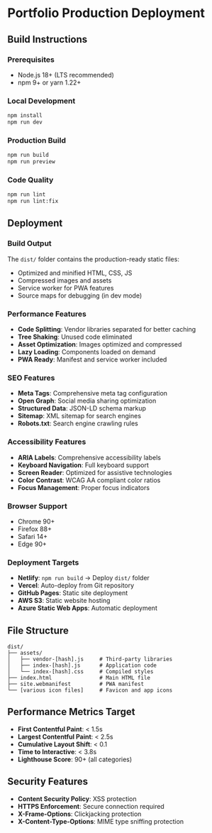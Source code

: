 # Portfolio Production Deployment

## Build Instructions

### Prerequisites
- Node.js 18+ (LTS recommended)
- npm 9+ or yarn 1.22+

### Local Development
```bash
npm install
npm run dev
```

### Production Build
```bash
npm run build
npm run preview
```

### Code Quality
```bash
npm run lint
npm run lint:fix
```

## Deployment

### Build Output
The `dist/` folder contains the production-ready static files:
- Optimized and minified HTML, CSS, JS
- Compressed images and assets
- Service worker for PWA features
- Source maps for debugging (in dev mode)

### Performance Features
- **Code Splitting**: Vendor libraries separated for better caching
- **Tree Shaking**: Unused code eliminated
- **Asset Optimization**: Images optimized and compressed
- **Lazy Loading**: Components loaded on demand
- **PWA Ready**: Manifest and service worker included

### SEO Features
- **Meta Tags**: Comprehensive meta tag configuration
- **Open Graph**: Social media sharing optimization
- **Structured Data**: JSON-LD schema markup
- **Sitemap**: XML sitemap for search engines
- **Robots.txt**: Search engine crawling rules

### Accessibility Features
- **ARIA Labels**: Comprehensive accessibility labels
- **Keyboard Navigation**: Full keyboard support
- **Screen Reader**: Optimized for assistive technologies
- **Color Contrast**: WCAG AA compliant color ratios
- **Focus Management**: Proper focus indicators

### Browser Support
- Chrome 90+
- Firefox 88+
- Safari 14+
- Edge 90+

### Deployment Targets
- **Netlify**: `npm run build` → Deploy `dist/` folder
- **Vercel**: Auto-deploy from Git repository
- **GitHub Pages**: Static site deployment
- **AWS S3**: Static website hosting
- **Azure Static Web Apps**: Automatic deployment

## File Structure
```
dist/
├── assets/
│   ├── vendor-[hash].js     # Third-party libraries
│   ├── index-[hash].js      # Application code
│   └── index-[hash].css     # Compiled styles
├── index.html               # Main HTML file
├── site.webmanifest         # PWA manifest
└── [various icon files]     # Favicon and app icons
```

## Performance Metrics Target
- **First Contentful Paint**: < 1.5s
- **Largest Contentful Paint**: < 2.5s
- **Cumulative Layout Shift**: < 0.1
- **Time to Interactive**: < 3.8s
- **Lighthouse Score**: 90+ (all categories)

## Security Features
- **Content Security Policy**: XSS protection
- **HTTPS Enforcement**: Secure connection required
- **X-Frame-Options**: Clickjacking protection
- **X-Content-Type-Options**: MIME type sniffing protection

